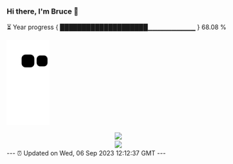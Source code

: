 ### Hi there, I'm Bruce 👋
⏳ Year progress { ████████████████████▁▁▁▁▁▁▁▁▁▁ } 68.08 %

![](https://raw.githubusercontent.com/Swiftie13st/Swiftie13st/main/assets/github-contribution-grid-snake.svg)


<div align="center"> <img src="https://metrics.lecoq.io/Swiftie13st?template=classic&config.timezone=Asia%2FShanghai"> </div>

<div align="center"> <img src="https://github-readme-streak-stats.herokuapp.com/?user=Swiftie13st" /> </div>
---
⏰ Updated on Wed, 06 Sep 2023 12:12:37 GMT
---

